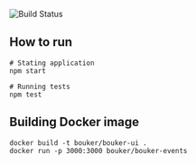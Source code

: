 ![Build Status](https://travis-ci.org/bouker/bouker-ui.svg?branch=master)

## How to run
```
# Stating application
npm start

# Running tests
npm test
```

## Building Docker image
```
docker build -t bouker/bouker-ui .
docker run -p 3000:3000 bouker/bouker-events
```
